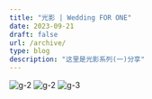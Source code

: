 ```yaml
---
title: "光影 | Wedding FOR ONE"
date: 2023-09-21
draft: false
url: /archive/
type: blog
description: "这里是光影系列(一)分享"
---
```



![g-2](/images/shadow/g-1.jpg)
![g-2](/images/shadow/g-2.JPG)
![g-3](/images/shadow/g-3.JPG)
